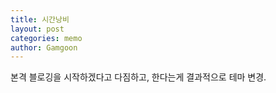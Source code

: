 ```yaml
---
title: 시간낭비
layout: post
categories: memo
author: Gamgoon
---
```

본격 블로깅을 시작하겠다고 다짐하고, 한다는게 결과적으로 테마 변경.
